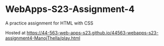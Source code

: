 # WebApps-S23-Assignment-4
A practice assignment for HTML with CSS

Hosted at
<https://44-563-web-apps-s23.github.io/44563-webapps-s23-assignment4-ManojThella/play.html>
